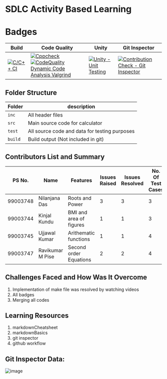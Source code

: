 
#  SDLC Activity Based Learning

# Badges

Build         | Code Quality     | Unity                    | Git Inspector |              
------------- | -----------------|--------------------------|-------------  |     
   [![C/C++ CI](https://github.com/99003745/T4_SDLC_PRODUCT_CALC/actions/workflows/c-cpp.yml/badge.svg)](https://github.com/99003745/T4_SDLC_PRODUCT_CALC/actions/workflows/Cppcheck.yml)   | [![Cppcheck](https://github.com/99003745/T4_SDLC_PRODUCT_CALC/actions/workflows/Cppcheck.yml/badge.svg)](https://github.com/99003745/T4_SDLC_PRODUCT_CALC/actions/workflows/cppcheck.yml) [![CodeQuality Dynamic Code Analysis Valgrind](https://github.com/99003745/T4_SDLC_PRODUCT_CALC/actions/workflows/CodeQuality_Dynamic.yml/badge.svg)](https://github.com/99003745/T4_SDLC_PRODUCT_CALC/actions/workflows/CodeQuality_Dynamic.yml) | [![Unity - Unit Testing](https://github.com/99003745/T4_SDLC_PRODUCT_CALC/actions/workflows/unity.yml/badge.svg)](https://github.com/99003745/T4_SDLC_PRODUCT_CALC/actions/workflows/unity.yml)        |[![Contribution Check - Git Inspector](https://github.com/99003745/T4_SDLC_PRODUCT_CALC/actions/workflows/gitinspector1.yml/badge.svg)](https://github.com/99003745/T4_SDLC_PRODUCT_CALC/actions/workflows/gitinspector1.yml) |               


## Folder Structure

Folder        | description
--------------| ----------------------------------------------
`inc`         | All header files
`src`         | Main source code for calculator
`test`        | All source code and data for testing purposes
`build`       | Build output (Not included in git)
## Contributors List and Summary
PS No.        | Name             | Features             | Issues Raised| Issues Resolved | No. Of Test Cases            
------------- | -----------------|--------------------  | -------------|-------------     |----------| 
99003748      | Nilanjana Das    |Roots and Power       | 3             | 3               |3
99003744      | Kinjal Kundu     |BMI   and area of figures|1           |      1          |3
99003745      | Ujjawal Kumar    |Arithematic functions |1              |1               |4
99003747      | Ravikumar M Pise |Second order Equations|2              |2               |4

## Challenges Faced and How Was It Overcome

1. Implementation of make file was resolved by watching videos
2. All badges 
3. Merging all codes

## Learning Resources

1. markdownCheatsheet
2. markdownBasics
3. git inspector
4. github workflow

## Git Inspector Data:

![image](https://user-images.githubusercontent.com/78853340/111080331-fe327000-8523-11eb-889a-94b86551a091.png)

